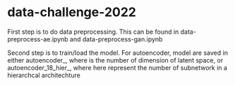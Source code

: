 # data-challenge-2022

First step is to do data preprocessing. This can be found in data-preprocess-ae.ipynb and data-preprocess-gan.ipynb

Second step is to train/load the model. For autoencoder, model are saved in either autoencoder_<num>, where <num> is the number of dimension of latent space, or autoencoder_18_hier_<num>, where <num> here represent the number of subnetwork in a hierarchcal architechture
